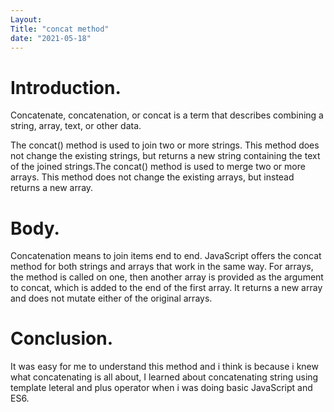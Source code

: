 ```yaml
---
Layout:
Title: "concat method"
date: "2021-05-18"
---
```


# Introduction.

Concatenate, concatenation, or concat is a term that describes combining a string, array, text, or other data. 

The concat() method is used to join two or more strings. This method does not change the existing strings, but returns a new string containing the text of the joined strings.The concat() method is used to merge two or more arrays. This method does not change the existing arrays, but instead returns a new array.

# Body.

Concatenation means to join items end to end. JavaScript offers the concat method for both strings and arrays that work in the same way. For arrays, the method is called on one, then another array is provided as the argument to concat, which is added to the end of the first array. It returns a new array and does not mutate either of the original arrays.


# Conclusion.

It was easy for me to understand this method and i think is because i knew what concatenating is all about, I learned about concatenating string using template leteral and plus operator when i was doing basic JavaScript and ES6.
